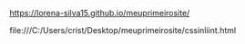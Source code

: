  https://lorena-silva15.github.io/meuprimeirosite/

 file:///C:/Users/crist/Desktop/meuprimeirosite/cssinliint.html
